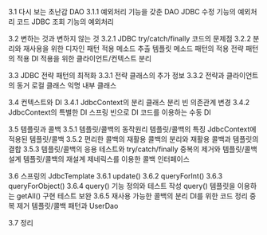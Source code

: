 

3.1 다시 보는 초난감 DAO
3.1.1 예외처리 기능을 갖춘 DAO
JDBC 수정 기능의 예외처리 코드
JDBC 조회 기능의 예외처리





3.2 변하는 것과 변하지 않는 것
3.2.1 JDBC try/catch/finally 코드의 문제점
3.2.2 분리와 재사용을 위한 디자인 패턴 적용
메소드 추출
템플릿 메소드 패턴의 적용
전략 패턴의 적용
DI 적용을 위한 클라이언트/컨텍스트 분리







3.3 JDBC 전략 패턴의 최적화
3.3.1 전략 클래스의 추가 정보
3.3.2 전략과 클라이언트의 동거
로컬 클래스
익명 내부 클래스





3.4 컨텍스트와 DI
3.4.1 JdbcContext의 분리
클래스 분리
빈 의존관계 변경
3.4.2 JdbcContext의 특별한 DI
스프링 빈으로 DI
코드를 이용하는 수동 DI







3.5 템플릿과 콜백
3.5.1 템플릿/콜백의 동작원리
템플릿/콜백의 특징
JdbcContext에 적용된 템플릿/콜백
3.5.2 편리한 콜백의 재활용
콜백의 분리와 재활용
콜백과 템플릿의 결합
3.5.3 템플릿/콜백의 응용
테스트와 try/catch/finally
중복의 제거와 템플릿/콜백 설계
템플릿/콜백의 재설계
제네릭스를 이용한 콜백 인터페이스





3.6 스프링의 JdbcTemplate
3.6.1 update()
3.6.2 queryForInt()
3.6.3 queryForObject()
3.6.4 query()
기능 정의와 테스트 작성
query() 템플릿을 이용하는 getAll() 구현
테스트 보완
3.6.5 재사용 가능한 콜백의 분리
DI를 위한 코드 정리
중복 제거
템플릿/콜백 패턴과 UserDao





3.7 정리



